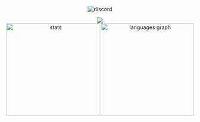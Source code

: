 <p align="center">
  <img align="center" src="https://discord-readme-badge.vercel.app/api?id=279054249919381505" alt="discord"/>
</p>

<div align="center">
   <img src="https://skillicons.dev/icons?i=rust,c,cs,cpp,ts,sass,tailwind,react,solidjs,tauri,electron,wasm,py" />
</div

##
<div align="center">
  <img align=top src="https://github-readme-stats-git-masterorgs-github-readme-stats-team.vercel.app/api?username=tacotakedown&include_orgs=true&show_icons=true&hide_border=true&theme=transparent&locale=en&card_width=500" height="250" alt="stats"/>
  <img align=top src="https://github-readme-stats.vercel.app/api/top-langs?username=tacotakedown&locale=en&exclude_repo=Ouroboros-Jets-EFB&size_weight=0.8&count_weight=0.2&hide_title=false&layout=compact&langs_count=4&theme=transparent&hide_border=true&card_width=500" height="250" alt="languages graph"  />
</div>



<!--<img src="https://wakatime.com/share/@Taco_/04f9a29a-17e0-4413-af2c-09aa405eb735.svg" alt="wakatime"/> -->

